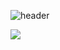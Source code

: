 ![header](https://capsule-render.vercel.app/api?type=Waving&color=timeAuto&height=300&section=header&text=Nickelback53's%20Github&fontSize=1000theme=vue)


<img src="https://github-readme-stats.vercel.app/api/top-langs/?username=Nickelback53&layout=compact&theme=vue"/>



